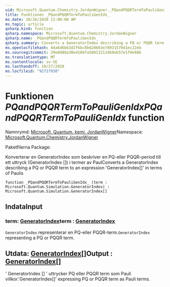 ```yaml
---
uid: Microsoft.Quantum.Chemistry.JordanWigner._PQandPQQRTermToPauliGenIdx_
title: Funktionen _PQandPQQRTermToPauliGenIdx_
ms.date: 10/26/2020 12:00:00 AM
ms.topic: article
qsharp.kind: function
qsharp.namespace: Microsoft.Quantum.Chemistry.JordanWigner
qsharp.name: _PQandPQQRTermToPauliGenIdx_
qsharp.summary: Converts a GeneratorIndex describing a PQ or PQQR term to an expression 'GeneratorIndex[]' in terms of Paulis
ms.openlocfilehash: 44a6d6b63d2f6bc8b628603e78931570d1ec22eb
ms.sourcegitcommit: 29e0d88a30e4166fa580132124b0eb57e1f0e986
ms.translationtype: MT
ms.contentlocale: sv-SE
ms.lasthandoff: 10/27/2020
ms.locfileid: "92727930"
---
```

# <a name="_pqandpqqrtermtopauligenidx_-function"></a><span data-ttu-id="912b3-102">Funktionen _PQandPQQRTermToPauliGenIdx_</span><span class="sxs-lookup"><span data-stu-id="912b3-102">_PQandPQQRTermToPauliGenIdx_ function</span></span>

<span data-ttu-id="912b3-103">Namnrymd: [Microsoft. Quantum. kemi. JordanWigner](xref:Microsoft.Quantum.Chemistry.JordanWigner)</span><span class="sxs-lookup"><span data-stu-id="912b3-103">Namespace: [Microsoft.Quantum.Chemistry.JordanWigner](xref:Microsoft.Quantum.Chemistry.JordanWigner)</span></span>

<span data-ttu-id="912b3-104">Paketfilerna [](https://nuget.org/packages/)</span><span class="sxs-lookup"><span data-stu-id="912b3-104">Package: [](https://nuget.org/packages/)</span></span>


<span data-ttu-id="912b3-105">Konverterar en GeneratorIndex som beskriver en PQ-eller PQQR-period till ett uttryck (GeneratorIndex []) i termer av Paul</span><span class="sxs-lookup"><span data-stu-id="912b3-105">Converts a GeneratorIndex describing a PQ or PQQR term to an expression 'GeneratorIndex[]' in terms of Paulis</span></span>

```qsharp
function _PQandPQQRTermToPauliGenIdx_ (term : Microsoft.Quantum.Simulation.GeneratorIndex) : Microsoft.Quantum.Simulation.GeneratorIndex[]
```


## <a name="input"></a><span data-ttu-id="912b3-106">Indata</span><span class="sxs-lookup"><span data-stu-id="912b3-106">Input</span></span>

### <a name="term--generatorindex"></a><span data-ttu-id="912b3-107">term: [GeneratorIndex](xref:Microsoft.Quantum.Simulation.GeneratorIndex)</span><span class="sxs-lookup"><span data-stu-id="912b3-107">term : [GeneratorIndex](xref:Microsoft.Quantum.Simulation.GeneratorIndex)</span></span>

<span data-ttu-id="912b3-108">`GeneratorIndex` representerar en PQ-eller PQQR-term.</span><span class="sxs-lookup"><span data-stu-id="912b3-108">`GeneratorIndex` representing a PQ or PQQR term.</span></span>



## <a name="output--generatorindex"></a><span data-ttu-id="912b3-109">Utdata: [GeneratorIndex](xref:Microsoft.Quantum.Simulation.GeneratorIndex)[]</span><span class="sxs-lookup"><span data-stu-id="912b3-109">Output : [GeneratorIndex](xref:Microsoft.Quantum.Simulation.GeneratorIndex)[]</span></span>

<span data-ttu-id="912b3-110">' GeneratorIndex [] ' uttrycker PQ eller PQQR term som Pauli villkor.</span><span class="sxs-lookup"><span data-stu-id="912b3-110">'GeneratorIndex[]' expressing PQ or PQQR term as Pauli terms.</span></span>